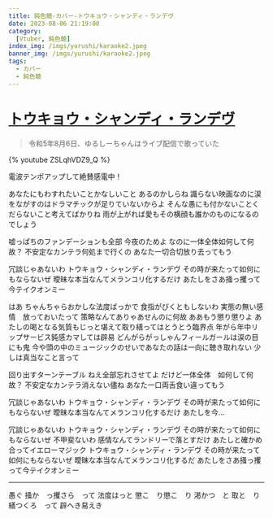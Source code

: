 ```yaml
---
title: 鈍色聴-カバー-トウキョウ・シャンディ・ランデヴ
date: 2023-08-06 21:19:00
category:
  [Vtuber, 鈍色聴]
index_img: /imgs/yurushi/karaoke2.jpeg
banner_img: /imgs/yurushi/karaoke2.jpeg
tags:
  - カバー
  - 鈍色聴
---
```


<script src='/js/diy/resize-ifram.js'></script>

# [トウキョウ・シャンディ・ランデヴ](https://www.youtube.com/watch?v=NFMmSOWPj_k)

> 令和5年8月6日、ゆるしーちゃんはライブ配信で歌っていた

{% youtube ZSLqhVDZ9_Q %}

電波テンポアップして絶賛感電中！

あなたにもわすれたいことかなしいこと
あるのかしらね
識らない映画なのに涙をながすのはドラマチックが足りていないからよ
そんな愚にも付かないことくだらないこと考えてばかりね
雨が上がれば愛もその横顔も誰かのものになるのでしょう

嘘っぱちのファンデーションも全部
今夜のためよ
なのに一体全体如何して何故？
不安定なカンテラ何処まで行くの
あなた一切合切放り去ってもう

冗談じゃあないわ
トウキョウ・シャンディ・ランデヴ
その時が来たって如何にもならないぜ
曖昧な本当なんてメランコリ化するだけ
あたしをさあ掻っ攫って今テイクオンミー

はあ
ちゃんちゃらおかしな法度ばっかで
食指がびくともしないわ
実態の無い感情　放っておいたって
策略なんてありゃあせんのに何故
ああもう懲り懲りよ
あたしの喝となる気質もじっと堪えて取り繕ってはとうとう臨界点
年がら年中リップサービス鈍感カマしては辟易
どんがらがっしゃんフィールガールは涙の目にも鬼
今や頭の中のミュージックのせいであなたの話は一向に聴き取れない
少しは真当なこと言って

回り出すターンテーブル
ねえ全部忘れさせてよ
だけど一体全体　如何して何故？
不安定なカンテラ消えない儘ね
あなた一口両舌食い違ってもう

冗談じゃあないわ
トウキョウ・シャンディ・ランデヴ
その時が来たって如何にもならないぜ
曖昧な本当なんてメランコリ化するだけ
あたしを今…

冗談じゃあないわ
トウキョウ・シャンディ・ランデヴ
その時が来たって如何にもならないぜ
不甲斐ないわ
感情なんてランドリーで落とすだけ
あたしと確かめ合ってイエローマジック
トウキョウ・シャンディ・ランデヴ
その時が来たって如何にもならないぜ
曖昧な本当なんてメランコリ化するだ
あたしをさあ掻っ攫って今テイクオンミー

- - -

愚ぐ
掻か　っ攫さら　って
法度はっと
懲こ　り懲こ　り
渇かつ　と
取と　り繕つくろ　って
辟へき易えき
